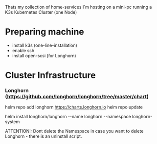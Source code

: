 Thats my collection of home-services I´m hosting on a mini-pc running a K3s Kubernetes Cluster (one Node) 

# Preparing machine
- install k3s (one-line-installation)
- enable ssh
- install open-scsi (for Longhorn)


# Cluster Infrastructure
### Longhorn (https://github.com/longhorn/longhorn/tree/master/chart)
helm repo add longhorn https://charts.longhorn.io
helm repo update

helm install longhorn/longhorn --name longhorn --namespace longhorn-system

ATTENTION!: Dont delete the Namespace in case you want to delete Longhorn - there is an uninstall script.
